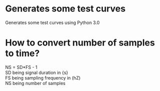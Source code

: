# Generates some test curves
Generates some test curves using Python 3.0

# How to convert number of samples to time?
NS = SD*FS - 1 \
SD being signal duration in {s} \
FS being sampling frequency in (hZ) \
NS being number of samples